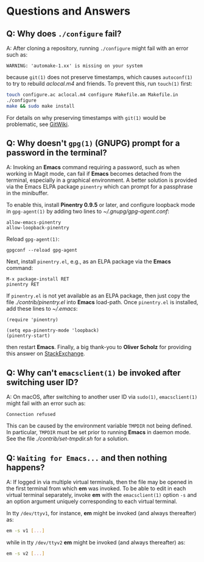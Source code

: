 # Questions and Answers

## Q: Why does `./configure` fail?
A: After cloning a repository, running `./configure` might fail with
an error such as:

```
WARNING: 'automake-1.xx' is missing on your system
```

because `git(1)` does not preserve timestamps, which causes
`autoconf(1)` to try to rebuild _aclocal.m4_ and friends. To prevent
this, run `touch(1)` first:

```bash
touch configure.ac aclocal.m4 configure Makefile.am Makefile.in
./configure
make && sudo make install
```

For details on why preserving timestamps with `git(1)` would be
problematic, see
[GitWiki](https://git.wiki.kernel.org/index.php/Git_FAQ#Why_isn.27t_Git_preserving_modification_time_on_files.3F).

## Q: Why doesn't `gpg(1)` (GNUPG) prompt for a password in the terminal?
A: Invoking an __Emacs__ command requiring a password, such as when
working in Magit mode, can fail if __Emacs__ becomes detached from the
terminal, especially in a graphical environment. A better solution is
provided via the Emacs ELPA package `pinentry` which can prompt for a
passphrase in the minibuffer.

To enable this, install __Pinentry 0.9.5__ or later, and configure
loopback mode in `gpg-agent(1)` by adding two lines to
_~/.gnupg/gpg-agent.conf_:

```
allow-emacs-pinentry
allow-loopback-pinentry
 ```

   Reload `gpg-agent(1)`:

```
gpgconf --reload gpg-agent
```

   Next, install `pinentry.el`, e.g., as an ELPA package via the
   __Emacs__ command:

```
M-x package-install RET
pinentry RET
```

If `pinentry.el` is not yet available as an ELPA package, then just
copy the file _./contrib/pinentry.el_ into __Emacs__ load-path. Once
`pinentry.el` is installed, add these lines to _~/.emacs_:

```
(require 'pinentry)

(setq epa-pinentry-mode 'loopback)
(pinentry-start)
```

then restart __Emacs__. Finally, a big thank-you to __Oliver Scholz__
for providing this answer on
[StackExchange](https://emacs.stackexchange.com/questions/32881/enabling-minibuffer-pinentry-with-emacs-25-and-gnupg-2-1-on-ubuntu-xenial).

## Q: Why can't `emacsclient(1)` be invoked after switching user ID?
A: On macOS, after switching to another user ID via `sudo(1)`,
`emacsclient(1)` might fail with an error such as:

```
Connection refused
```

This can be caused by the environment variable `TMPDIR` not being
defined. In particular, `TMPDIR` must be set prior to running
__Emacs__ in daemon mode. See the file _./contrib/set-tmpdir.sh_ for a
solution.

## Q: `Waiting for Emacs...` and then nothing happens?
A: If logged in via multiple virtual terminals, then the file may be
opened in the first terminal from which __em__ was invoked. To be able
to edit in each virtual terminal separately, invoke __em__ with the
`emacsclient(1)` option `-s` and an option argument uniquely
corresponding to each virtual terminal.

In tty `/dev/ttyv1`, for instance, __em__ might be invoked (and
always thereafter) as:
```bash
em -s v1 [...]
```

while in tty `/dev/ttyv2` __em__ might be invoked (and always
thereafter) as:
```bash
em -s v2 [...]
